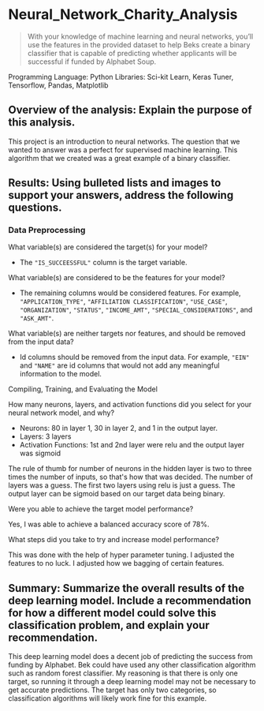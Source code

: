 # Neural_Network_Charity_Analysis

> With your knowledge of machine learning and neural networks, you’ll use the features in the provided dataset to help Beks create a binary classifier that is capable of predicting whether applicants will be successful if funded by Alphabet Soup.

Programming Language: Python 
Libraries: Sci-kit Learn, Keras Tuner, Tensorflow, Pandas, Matplotlib

## Overview of the analysis: Explain the purpose of this analysis.

This project is an introduction to neural networks. The question that we wanted to answer was a perfect for supervised machine learning.  This algorithm that we created was a great example of a binary classifier. 

## Results: Using bulleted lists and images to support your answers, address the following questions.

### Data Preprocessing

What variable(s) are considered the target(s) for your model?

* The `"IS_SUCCEESSFUL"` column is the target variable.

What variable(s) are considered to be the features for your model?

* The remaining columns would be considered features. For example, `"APPLICATION_TYPE"`, `"AFFILIATION CLASSIFICATION"`, `"USE_CASE"`, `"ORGANIZATION"`, `"STATUS"`, `"INCOME_AMT"`, `"SPECIAL_CONSIDERATIONS"`, and `"ASK_AMT"`.

What variable(s) are neither targets nor features, and should be removed from the input data?

* Id columns should be removed from the input data. For example, `"EIN"` and `"NAME"` are id columns that would not add any meaningful information to the model.

Compiling, Training, and Evaluating the Model

How many neurons, layers, and activation functions did you select for your neural network model, and why?

* Neurons: 80 in layer 1, 30 in layer 2, and 1 in the output layer.
* Layers: 3 layers 
* Activation Functions: 1st and 2nd layer were relu and the output layer was sigmoid

The rule of thumb for number of neurons in the hidden layer is two to three times the number of inputs, so that's how that was decided. 
The number of layers was a guess.  The first two layers using relu is just a guess.  The output layer can be sigmoid based on our target data being binary.

Were you able to achieve the target model performance?

Yes, I was able to achieve a balanced accuracy score of 78%.  

What steps did you take to try and increase model performance?

This was done with the help of hyper parameter tuning. I adjusted the features to no luck. I adjusted how we bagging of certain features. 

## Summary: Summarize the overall results of the deep learning model. Include a recommendation for how a different model could solve this classification problem, and explain your recommendation.

This deep learning model does a decent job of predicting the success from funding by Alphabet.  Bek could have used any other classification algorithm such as random forest classifier.  My reasoning is that there is only one target, so running it through a deep learning model may not be necessary to get accurate predictions. The target has only two categories, so classification algorithms will likely work fine for this example. 
